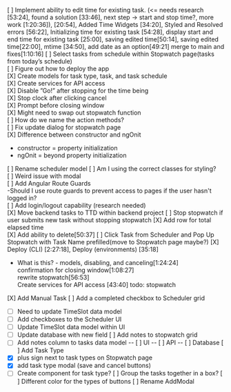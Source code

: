 [ ] Implement ability to edit time for existing task. (<= needs research [53:24], found a solution [33:46], next step -> start and stop time?, more work [1:20:36]), [20:54], Added Time Widgets [34:20], Styled and Resolved errors [56:22], Initializing time for existing task [54:28], display start and end time for existing task [25:00], saving edited time[50:14], saving edited time[22:00], mtime [34:50], add date as an option[49:21] merge to main and fixes[1:10:16]
[ ] Select tasks from schedule within Stopwatch page(tasks from today’s schedule)  
[ ] Figure out how to deploy the app  
[X] Create models for task type, task, and task schedule   
[X] Create services for API access  
[X] Disable ”Go!” after stopping for the time being  
[X] Stop clock after clicking cancel  
[X] Prompt before closing window  
[X] Might need to swap out stopwatch function  
[ ] How do we name the action methods?  
[ ] Fix update dialog for stopwatch page  
[X] Difference between constructor and ngOnit  
- constructor = property initialization  
- ngOnit = beyond property initialization

[ ] Rename scheduler model
[ ] Am I using the correct classes for styling?  
[ ] Weird issue with modal  
[ ] Add Angular Route Guards  
-Should I use route guards to prevent access to pages if the user hasn't logged in?  
[ ] Add login/logout capability (research needed)  
[X] Move backend tasks to TTD within backend project
[ ] Stop stopwatch if user submits new task without stopping stopwatch
[X] Add row for total elapsed time  
[X] Add ability to delete[50:37]
[ ] Click Task from Scheduler and Pop Up Stopwatch with Task Name prefilled(move to Stopwatch page maybe?)
[X] Deploy (CLI) [2:27:18], Deploy (environments) [35:18]

- What is this? -
models, disabling, and canceling[1:24:24]  
confirmation for closing window[1:08:27]  
rewrite stopwatch[56:53]  
Create services for API access [43:40] todo: stopwatch

[X] Add Manual Task
[ ] Add a completed checkbox to Scheduler grid
- [ ] Need to update TimeSlot data model
- [ ] Add checkboxes to the Scheduler UI
- [ ] Update TimeSlot data model within UI
- [ ] Update database with new field
[ ] Add notes to stopwatch grid
- [ ] Add notes column to tasks data model
-- [ ] UI
-- [ ] API
-- [ ] Database
[ ] Add Task Type 
- [X] plus sign next to task types on Stopwatch page
- [X] add task type modal (save and cancel buttons)
- [ ] Create component for task type?
[ ] Group the tasks together in a box?
[ ] Different color for the types of buttons
[ ] Rename AddModal

